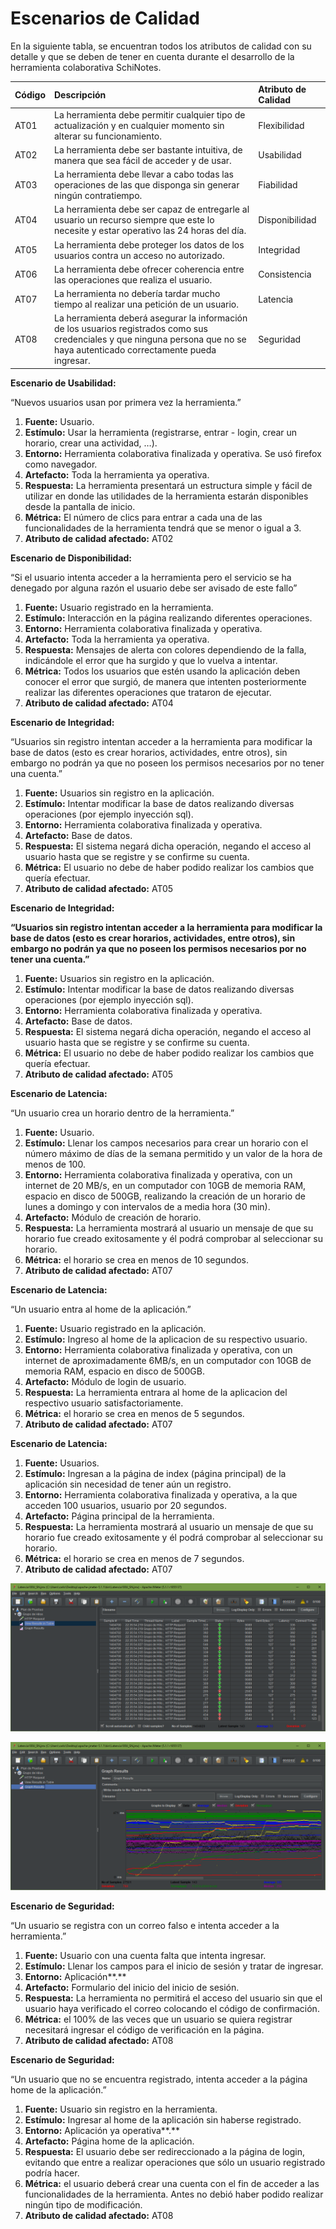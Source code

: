 # Escenarios de Calidad

En la siguiente tabla, se encuentran todos los atributos de calidad con su detalle y que se deben de tener en cuenta durante el desarrollo de la herramienta colaborativa SchiNotes.

| **Código** | **Descripción** | Atributo de Calidad |
| :--- | :--- | :--- |
| AT01 | La herramienta debe permitir cualquier tipo de actualización y en cualquier momento sin alterar su funcionamiento. | Flexibilidad |
| AT02 | La herramienta debe ser bastante intuitiva, de manera que sea fácil de acceder y de usar. | Usabilidad |
| AT03 | La herramienta debe llevar a cabo todas las operaciones de las que disponga sin generar ningún contratiempo. | Fiabilidad |
| AT04 | La herramienta debe ser capaz de entregarle al usuario un recurso siempre que este lo necesite y estar operativo las 24 horas del día. | Disponibilidad |
| AT05 | La herramienta debe proteger los datos de los usuarios contra un acceso no autorizado. | Integridad |
| AT06 | La herramienta debe ofrecer coherencia entre las operaciones que realiza el usuario. | Consistencia |
| AT07 | La herramienta no debería tardar mucho tiempo al realizar una petición de un usuario. | Latencia |
| AT08 | La herramienta deberá asegurar la información de los usuarios registrados como sus credenciales y que ninguna persona que no se haya autenticado correctamente pueda ingresar. | Seguridad |

**Escenario de Usabilidad:**

“Nuevos usuarios usan por primera vez la herramienta.”

1. **Fuente:** Usuario.
2. **Estímulo:** Usar la herramienta \(registrarse, entrar - login, crear un horario, crear una actividad, …\).
3. **Entorno:** Herramienta colaborativa finalizada y operativa. Se usó firefox como navegador.
4. **Artefacto:** Toda la herramienta ya operativa.
5. **Respuesta:** La herramienta presentará un estructura simple y fácil de utilizar en donde las utilidades de la herramienta estarán disponibles desde la pantalla de inicio.
6. **Métrica:** El número de clics para entrar a cada una de las funcionalidades de la herramienta tendrá que se menor o igual a 3.
7. **Atributo de calidad afectado:** AT02

**Escenario de Disponibilidad:**

“Si el usuario intenta acceder a la herramienta pero el servicio se ha denegado por alguna razón el usuario debe ser avisado de este fallo”

1. **Fuente:** Usuario registrado en la herramienta.
2. **Estímulo:** Interacción en la página realizando diferentes operaciones.
3. **Entorno:** Herramienta colaborativa finalizada y operativa.
4. **Artefacto:** Toda la herramienta ya operativa.
5. **Respuesta:** Mensajes de alerta con colores dependiendo de la falla, indicándole el error que ha surgido y que lo vuelva a intentar.
6. **Métrica:** Todos los usuarios que estén usando la aplicación deben conocer el error que surgió, de manera que intenten posteriormente realizar las diferentes operaciones que trataron de ejecutar.
7. **Atributo de calidad afectado:** AT04

**Escenario de Integridad:**

“Usuarios sin registro intentan acceder a la herramienta para modificar la base de datos \(esto es crear horarios, actividades, entre otros\), sin embargo no podrán ya que no poseen los permisos necesarios por no tener una cuenta.”

1. **Fuente:** Usuarios sin registro en la aplicación.
2. **Estímulo:** Intentar modificar la base de datos realizando diversas operaciones \(por ejemplo inyección sql\).
3. **Entorno:** Herramienta colaborativa finalizada y operativa.
4. **Artefacto:** Base de datos.
5. **Respuesta:** El sistema negará dicha operación, negando el acceso al usuario hasta que se registre y se confirme su cuenta.
6. **Métrica:** El usuario no debe de haber podido realizar los cambios que quería efectuar.
7. **Atributo de calidad afectado:** AT05

**Escenario de Integridad:**

**“**Usuarios sin registro intentan acceder a la herramienta para modificar la base de datos \(esto es crear horarios, actividades, entre otros\), sin embargo no podrán ya que no poseen los permisos necesarios por no tener una cuenta.**”**

1. **Fuente:** Usuarios sin registro en la aplicación.
2. **Estímulo:** Intentar modificar la base de datos realizando diversas operaciones \(por ejemplo inyección sql\).
3. **Entorno:** Herramienta colaborativa finalizada y operativa.
4. **Artefacto:** Base de datos.
5. **Respuesta:** El sistema negará dicha operación, negando el acceso al usuario hasta que se registre y se confirme su cuenta.
6. **Métrica:** El usuario no debe de haber podido realizar los cambios que quería efectuar.
7. **Atributo de calidad afectado:** AT05

**Escenario de Latencia:**

“Un usuario crea un horario dentro de la herramienta.”

1. **Fuente:** Usuario.
2. **Estímulo:** Llenar los campos necesarios para crear un horario con el número máximo de días de la semana permitido y un valor de la hora de menos de 100.
3. **Entorno:** Herramienta colaborativa finalizada y operativa, con un internet de 20 MB/s, en un computador con 10GB de memoria RAM, espacio en disco de 500GB, realizando la creación de un horario de lunes a domingo y con intervalos de a media hora \(30 min\).
4. **Artefacto:** Módulo de creación de horario.
5. **Respuesta:** La herramienta mostrará al usuario un mensaje de que su horario fue creado exitosamente y él podrá comprobar al seleccionar su horario.
6. **Métrica:** el horario se crea en menos de 10 segundos.
7. **Atributo de calidad afectado:** AT07

**Escenario de Latencia:**

“Un usuario entra al home de la aplicación.”

1. **Fuente:** Usuario registrado en la aplicación.
2. **Estímulo:** Ingreso al home de la aplicacion de su respectivo usuario.
3. **Entorno:** Herramienta colaborativa finalizada y operativa, con un internet de aproximadamente 6MB/s, en un computador con 10GB de memoria RAM, espacio en disco de 500GB.
4. **Artefacto:** Módulo de login de usuario.
5. **Respuesta:** La herramienta entrara al home de la aplicacion del respectivo usuario satisfactoriamente.
6. **Métrica:** el horario se crea en menos de 5 segundos.
7. **Atributo de calidad afectado:** AT07

**Escenario de Latencia:**

1. **Fuente:** Usuarios.
2. **Estímulo:** Ingresan a la página de index \(página principal\) de la aplicación sin necesidad de tener aún un registro.
3. **Entorno:** Herramienta colaborativa finalizada y operativa, a la que acceden 100 usuarios, usuario por 20 segundos.
4. **Artefacto:** Página principal de la herramienta.
5. **Respuesta:** La herramienta mostrará al usuario un mensaje de que su horario fue creado exitosamente y él podrá comprobar al seleccionar su horario.
6. **Métrica:** el horario se crea en menos de 7 segundos.
7. **Atributo de calidad afectado:** AT07

![](.gitbook/assets/latencia100usuarios%20%281%29.PNG)

![](.gitbook/assets/latencia100usuariosgrafo.PNG)

**Escenario de Seguridad:**

“Un usuario se registra con un correo falso e intenta acceder a la herramienta.”

1. **Fuente:** Usuario con una cuenta falta que intenta ingresar.
2. **Estímulo:** Llenar los campos para el inicio de sesión y tratar de ingresar.
3. **Entorno:** Aplicación**.**
4. **Artefacto:** Formulario del inicio del inicio de sesión.
5. **Respuesta:** La herramienta no permitirá el acceso del usuario sin que el usuario haya verificado el correo colocando el código de confirmación.
6. **Métrica:** el 100% de las veces que un usuario se quiera registrar necesitará ingresar el código de verificación en la página.
7. **Atributo de calidad afectado:** AT08

**Escenario de Seguridad:**

“Un usuario que no se encuentra registrado, intenta acceder a la página home de la aplicación.”

1. **Fuente:** Usuario sin registro en la herramienta.
2. **Estímulo:** Ingresar al home de la aplicación sin haberse registrado.
3. **Entorno:** Aplicación ya operativa**.**
4. **Artefacto:** Página home de la aplicación.
5. **Respuesta:** El usuario debe ser redireccionado a la página de login, evitando que entre a realizar operaciones que sólo un usuario registrado podría hacer.
6. **Métrica:** el usuario deberá crear una cuenta con el fin de acceder a las funcionalidades de la herramienta. Antes no debió haber podido realizar ningún tipo de modificación.
7. **Atributo de calidad afectado:** AT08


